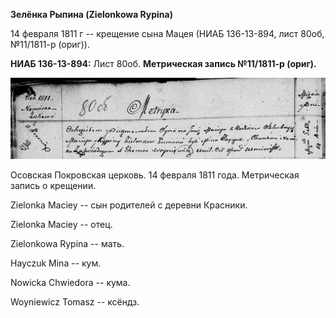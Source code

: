 **Зелёнка Рыпина (Zielonkowa Rypina)**

14 февраля 1811 г -- крещение сына Мацея (НИАБ 136-13-894, лист 80об,
№11/1811-р (ориг)).

**НИАБ 136-13-894:** Лист 80об. **Метрическая запись №11/1811-р
(ориг).**

![](./media/272fab3479f93a4d0a60832c5a6bd942aa342679.png)

Осовская Покровская церковь. 14 февраля 1811 года. Метрическая запись о
крещении.

Zielonka Maciey -- сын родителей с деревни Красники.

Zielonka Maciey -- отец.

Zielonkowa Rypina -- мать.

Hayczuk Mina -- кум.

Nowicka Chwiedora -- кума.

Woyniewicz Tomasz -- ксёндз.
